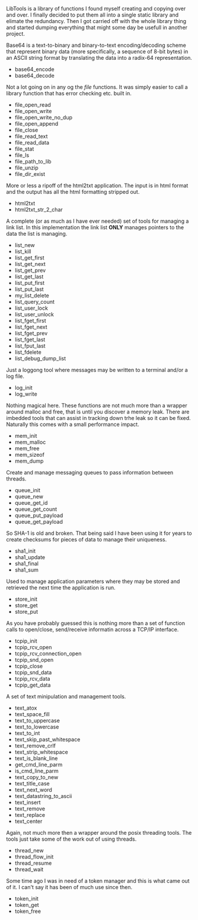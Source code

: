 LibTools is a library of functions I found myself creating and copying over and over.  I finally decided to put them all into a single static library and elimate the redundancy.  Then I got carried off with the whole library thing and started dumping everything that might some day be usefull in another project.

Base64 is a text-to-binary and binary-to-text encoding/decoding scheme that represent binary data (more specifically, a sequence of 8-bit bytes) in an ASCII string format by translating the data into a radix-64 representation.
 * base64_encode
 * base64_decode

Not a lot going on in any og the _file_ functions.  It was simply easier to call a library function that has error checking etc. built in.
 * file_open_read
 * file_open_write
 * file_open_write_no_dup
 * file_open_append
 * file_close
 * file_read_text
 * file_read_data
 * file_stat
 * file_ls
 * file_path_to_lib
 * file_unzip
 * file_dir_exist

More or less a ripoff of the html2txt application.  The input is in html format and the output has all the html formatting stripped out.
 * html2txt
 * html2txt_str_2_char

A complete (or as much as I have ever needed) set of tools for managing a link list.  In this implementation the link list **ONLY** manages pointers to the data the list is managing.
 * list_new
 * list_kill
 * list_get_first
 * list_get_next
 * list_get_prev
 * list_get_last
 * list_put_first
 * list_put_last
 * my_list_delete
 * list_query_count
 * list_user_lock
 * list_user_unlock
 * list_fget_first
 * list_fget_next
 * list_fget_prev
 * list_fget_last
 * list_fput_last
 * list_fdelete
 * list_debug_dump_list

Just a loggong tool where messages may be written to a terminal and/or a log file.
 * log_init
 * log_write

Nothing magical here.  These functions are not much more than a wrapper around malloc and free, that is until you discover a memory leak.  There are imbedded tools that can assist in tracking down trhe leak so it can be fixed.  Naturally this comes with a small performance impact.
 * mem_init
 * mem_malloc
 * mem_free
 * mem_sizeof
 * mem_dump

Create and manage messaging queues to pass information between threads.
 * queue_init
 * queue_new
 * queue_get_id
 * queue_get_count
 * queue_put_payload
 * queue_get_payload

So SHA-1 is old and broken.  That being said I have been using it for years to create checksums for pieces of data to manage their uniqueness.
 * sha1_init
 * sha1_update
 * sha1_final
 * sha1_sum

Used to manage application parameters where they may be stored and retrieved the next time the application is run.
 * store_init
 * store_get
 * store_put

As you have probably guessed this is nothing more than a set of function calls to open/close, send/receive informatin across a TCP/IP interface.
 * tcpip_init
 * tcpip_rcv_open
 * tcpip_rcv_connection_open
 * tcpip_snd_open
 * tcpip_close
 * tcpip_snd_data
 * tcpip_rcv_data
 * tcpip_get_data

A set of text minipulation and management tools.
 * text_atox
 * text_space_fill
 * text_to_uppercase
 * text_to_lowercase
 * text_to_int
 * text_skip_past_whitespace
 * text_remove_crlf
 * text_strip_whitespace
 * text_is_blank_line
 * get_cmd_line_parm
 * is_cmd_line_parm
 * text_copy_to_new
 * text_title_case
 * text_next_word
 * text_datastring_to_ascii
 * text_insert
 * text_remove
 * text_replace
 * text_center

Again, not much more then a wrapper around the posix threading tools.  The tools just take some of the work out of using threads.
 * thread_new
 * thread_flow_init
 * thread_resume
 * thread_wait

Some time ago I was in need of a token manager and this is what came out of it.  I can't say it has been of much use since then.
 * token_init
 * token_get
 * token_free
